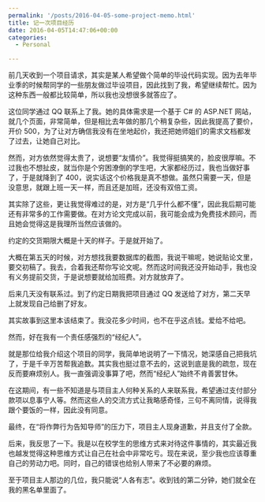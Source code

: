 ```yaml
---
permalink: '/posts/2016-04-05-some-project-memo.html'
title: 记一次项目经历
date: 2016-04-05T14:47:06+00:00
categories:
  - Personal

---
```




前几天收到一个项目请求，其实是某人希望做个简单的毕设代码实现。因为去年毕业季的时候帮同学的一些朋友做过毕设项目，因此找到了我，希望继续帮忙。因为这种东西一般都比较简单，所以我也没想很多就答应了。

<!--more-->

这位同学通过 QQ 联系上了我。她的具体需求是一个基于 C# 的 ASP.NET 网站，就几个页面，非常简单，但是相比去年做的那几个稍复杂些，因此我提高了要价，开价 500，为了让对方确信我没有在坐地起价，我还把她师姐们的需求文档都发了过去，让她自己对比。

然而，对方依然觉得太贵了，说想要“友情价”。我觉得挺搞笑的，脸皮很厚嘛。不过我也不想扯皮，就当你是个穷困潦倒的学生吧，大家都经历过，我也当做好事了，于是就降到了 400，说实话这个价格我是真不想做。虽然只需要一天，但是没意思，就跟上班一天一样，而且还是加班，还没有双倍工资。

其实除了这些，更让我觉得难过的是，对方是“几乎什么都不懂”，因此我后期可能还有非常多的工作需要做。在对方论文完成以前，我可能会成为免费技术顾问，而且她会觉得这是我理所当然应该做的。

约定的交货期限大概是十天的样子。于是就开始了。

大概在第五天的时候，对方想找我要数据库的截图，我说干嘛呢，她说贴论文里，要交初稿了。我去，合着我还帮你写论文呢。然而这时间我还没开始动手，我也没有义务提前交货，于是说想要就给加班费。对方就放弃了。

后来几天没有联系过。到了约定日期我把项目通过 QQ 发送给了对方，第二天早上就发现自己给删了好友。

其实故事到这里本该结束了。我没花多少时间，也不在乎这点钱。爱给不给吧。

然而，好在我有一个责任感强烈的“经纪人”。

就是那位给我介绍这个项目的同学，我简单地说明了一下情况，她深感自己把我坑了，于是千辛万苦帮我追数。其实我也挺过意不去的，这说到底是我的疏忽，现在反而要麻烦别人。我一直强调没事算了吧，然而“经纪人”始终不肯善罢甘休。

在这期间，有一些不知道是与项目主人何种关系的人来联系我，希望通过支付部分款项以息事宁人等。然而这些人的交流方式让我略感奇怪，三句不离同情，说得我跟个要饭的一样，因此没有同意。

最终，在“将作弊行为告知导师”的压力下，项目主人现身道歉，并且支付了全款。

后来，我反思了一下。我是以在校学生的思维方式来对待这件事情的，其实最近我也越发觉得这种思维方式让自己在社会中非常吃亏。现在来说，至少我也应该尊重自己的劳动力吧。同时，自己的错误也给别人带来了不必要的麻烦。

至于项目主人那边的几位，我只能说“人各有志”。收到钱的第二分钟，她们就全在我的黑名单里面了。
